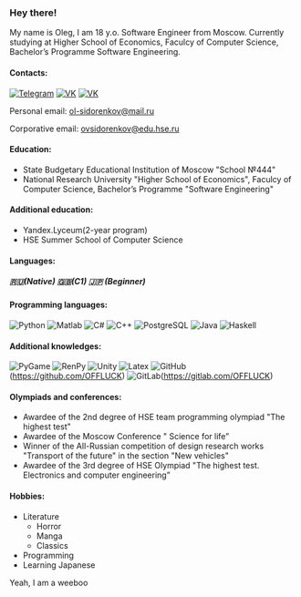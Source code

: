 ### Hey there!
My name is Oleg, I am 18 y.o. Software Engineer from Moscow.
Currently studying at Higher School of Economics, Faculcy of Computer Science, Bachelor’s Programme Software Engineering.
#### Contacts:
[![Telegram](https://img.shields.io/badge/telegram-1DA1F2?logo=telegram&style=for-the-badge&logoColor=fff)](https://t.me/olegsama)
[![VK](https://img.shields.io/badge/VK-4b74a2?logo=vk&style=for-the-badge&logoColor=fff)](https://vk.com/olegsama)
[![VK](https://img.shields.io/badge/Instagram-fd5342?logo=instagram&style=for-the-badge&logoColor=fff)](https://www.instagram.com/off____luck)

Personal email: ol-sidorenkov@mail.ru

Corporative email: ovsidorenkov@edu.hse.ru

#### Education:
- State Budgetary Educational Institution of Moscow "School №444"
- National Research University "Higher School of Economics", Faculcy of Computer Science, Bachelor’s Programme "Software Engineering"

#### Additional education:
- Yandex.Lyceum(2-year program)
- HSE Summer School of Computer Science

#### Languages:
##### 🇷🇺(Native) 🇬🇧(C1) 🇯🇵 (Beginner)

#### Programming languages:
![Python](https://img.shields.io/badge/-Python-ffd541?style=for-the-badge&logo=Python)
![Matlab](https://img.shields.io/badge/Matlab-d4291c?style=for-the-badge)
![C#](https://img.shields.io/badge/-C%23-5C2D91?style=for-the-badge&logo=visual-studio&logoColor=fff)
![C++](https://img.shields.io/badge/-C++-1c598f?style=for-the-badge&logo=visual-studio&logoColor=fff)
![PostgreSQL](https://img.shields.io/badge/PostgreSQL-add4ff?style=for-the-badge&logo=PostgreSQL&logoColor=336791)
![Java](https://img.shields.io/badge/-Java-eeeeee?style=for-the-badge&logo=java&logoColor=f00)
![Haskell](https://img.shields.io/badge/-Haskell-eeeeee?style=for-the-badge&logo=haskell&logoColor=658)

#### Additional knowledges:
![PyGame](https://img.shields.io/badge/-PyGame-00aa00?style=for-the-badge)
![RenPy](https://img.shields.io/badge/-RenPy-ffad55?style=for-the-badge)
![Unity](https://img.shields.io/badge/-Unity-eeeeee?style=for-the-badge&logo=unity&logoColor=000)
![Latex](https://img.shields.io/badge/-Latex-4dffff?style=for-the-badge&logo=latex&logoColor=044)
![GitHub](https://img.shields.io/badge/-GitHub-25292e?style=for-the-badge&logo=github&logoColor=fff)(https://github.com/OFFLUCK)
![GitLab](https://img.shields.io/badge/-GitLab-4a4e9e?style=for-the-badge&logo=gitlab&logoColor=fff)(https://gitlab.com/OFFLUCK)

#### Olympiads and conferences:
- Awardee of the 2nd degree of HSE team programming olympiad "The highest test"
- Awardee of the Moscow Conference " Science for life”
- Winner of the All-Russian competition of design research works "Transport of the future" in the section "New vehicles"
- Awardee of the 3rd degree of HSE Olympiad "The highest test. Electronics and computer engineering”

#### Hobbies:
- Literature
  - Horror
  - Manga
  - Classics
- Programming
- Learning Japanese

Yeah, I am a weeboo


<!--
**OFFLUCK/OFFLUCK** is a ✨ _special_ ✨ repository because its `README.md` (this file) appears on your GitHub profile.

Here are some ideas to get you started:

- 🔭 I’m currently working on ...
- 🌱 I’m currently learning ...
- 👯 I’m looking to collaborate on ...
- 🤔 I’m looking for help with ...
- 💬 Ask me about ...
- 📫 How to reach me: ...
- 😄 Pronouns: ...
- ⚡ Fun fact: ...
-->
